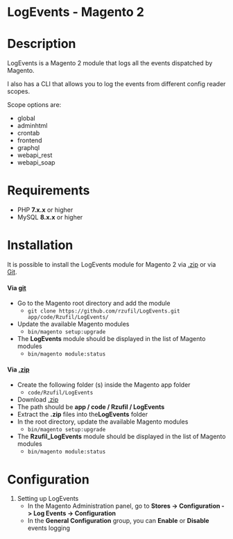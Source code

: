 
# LogEvents - Magento 2

# Description
LogEvents is a Magento 2 module that logs all the events dispatched by Magento.

I also has a CLI that allows you to log the events from different config reader scopes.

Scope options are:

- global
- adminhtml
- crontab
- frontend
- graphql
- webapi_rest
- webapi_soap

# Requirements
- PHP **7.x.x** or higher
- MySQL **8.x.x** or higher

# Installation
It is possible to install the LogEvents module for Magento 2 via [.zip](https://github.com/rzufil/LogEvents/archive/main.zip) or via [Git](https://github.com).

#### Via [git](https://github.com)
- Go to the Magento root directory and add the module
    - `git clone https://github.com/rzufil/LogEvents.git app/code/Rzufil/LogEvents/`
- Update the available Magento modules
    - `bin/magento setup:upgrade`
- The ​**LogEvents**​​ module should be displayed in the list of Magento modules
    - `bin/magento module:status`

#### Via [.zip](https://github.com/rzufil/LogEvents/archive/main.zip)
- Create the following folder (s) inside the Magento ​app​​ folder
    - `code/Rzufil/LogEvents`
- Download [.zip](https://github.com/rzufil/LogEvents/archive/main.zip)
- The path should be ​**app / code / Rzufil / LogEvents**
- Extract the **​.zip**​​ files into the ​**LogEvents** folder
- In the root directory, update the available Magento modules
    - `bin/magento setup:upgrade`
- The **Rzufil_LogEvents** module should be displayed in the list of Magento modules
    - `bin/magento module:status`

# Configuration
1. Setting up LogEvents
    - In the Magento Administration panel, go to ​**Stores -> Configuration -> Log Events -> Configuration**
    - In the **General Configuration** group, you can **Enable** or **Disable** events logging
